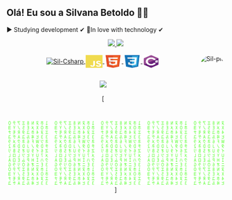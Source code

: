 ## Olá! Eu sou a Silvana Betoldo 👀✨
▶ Studying development ✔
💖In love with technology ✔
<div align="center">
  <a href="https://github.com/Silbetoldo">
  <img height="180em" src="https://github-readme-stats.vercel.app/api?username=Silbetoldo&show_icons=true&theme=dracula&include_all_commits=true&count_private=true"/>
  <img height="180em" src="https://github-readme-stats.vercel.app/api/top-langs/?username=Silbetoldo&layout=compact&langs_count=7&theme=dracula"/>
</div>
<div style="display: inline_block" align="center"><br>
   <img align="center" alt="Sil-Csharp" height="30" width="40" src="https://cdn.jsdelivr.net/gh/devicons/devicon/icons/kotlin/kotlin-original.svg">
  <img align="center" alt="Sil-Js" height="30" width="40" src="https://raw.githubusercontent.com/devicons/devicon/master/icons/javascript/javascript-plain.svg">
  <img align="center" alt="Sil-HTML" height="30" width="40" src="https://raw.githubusercontent.com/devicons/devicon/master/icons/html5/html5-original.svg">
  <img align="center" alt="Sil-CSS" height="30" width="40" src="https://raw.githubusercontent.com/devicons/devicon/master/icons/css3/css3-original.svg">
   <img align="center" alt="Sil-Csharp" height="30" width="40" src="https://raw.githubusercontent.com/devicons/devicon/master/icons/csharp/csharp-original.svg">
  

  <img align="right" alt="Sil-pic" height="150" style="border-radius:50px;" src="https://media-exp1.licdn.com/dms/image/C4D03AQHQhXXaL1q8KQ/profile-displayphoto-shrink_800_800/0/1591064304938?e=1639008000&v=beta&t=2a-KMGBmwWiXnXnw3KWgD8VhQpDGVrZHcnsdRrs--sw">

</div>
 
  
  ##
 
<div align="center"> 

  <a href="https://www.linkedin.com/in/silvana-betoldo-03977a94" target="_blank"><img src="https://img.shields.io/badge/-LinkedIn-%230077B5?style=for-the-badge&logo=linkedin&logoColor=white" target="_blank"></a> 

 
 [![Matrix SVG](https://github.com/Silbetoldo/Silbetoldo/blob/main/matrix.svg)] 

